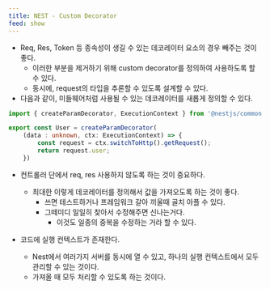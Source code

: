 ```yaml
---
title: NEST - Custom Decorator
feed: show
---
```


- Req, Res, Token 등 종속성이 생길 수 있는 데코레이터 요소의 경우 빼주는 것이 좋다.
	- 이러한 부분을 제거하기 위해 custom decorator를 정의하여 사용하도록 할 수 있다.
	- 동시에, request의 타입을 추론할 수 있도록 설계할 수 있다.
- 다음과 같이, 미들웨어처럼 사용될 수 있는 데코레이터를 새롭게 정의할 수 있다.

```ts
import { createParamDecorator, ExecutionContext } from '@nestjs/common'

export const User = createParamDecorator(
    (data : unknown, ctx: ExecutionContext) => {
        const request = ctx.switchToHttp().getRequest();
        return request.user;
    })
```
- 컨트롤러 단에서 req, res 사용하지 않도록 하는 것이 중요하다.
	- 최대한 이렇게 데코레이터를 정의해서 값을 가져오도록 하는 것이 좋다.
		- 쓰면 테스트하거나 프레임워크 갈아 끼울때 골치 아플 수 있다.
		- 그떼미디 일일히 찾아서 수정해주면 신나는거다.
			- 이것도 일종의 중복을 수정하는 거라 할 수 있다.

- 코드에 실행 컨텍스트가 존재한다.
	- Nest에서 여러가지 서버를 동시에 열 수 있고, 하나의 실행 컨텍스트에서 모두 관리할 수 있는 것이다.
	- 가져올 때 모두 처리할 수 있도록 하는 것이다.